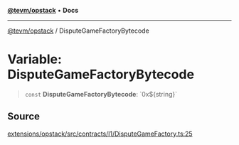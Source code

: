 [**@tevm/opstack**](../README.md) • **Docs**

***

[@tevm/opstack](../globals.md) / DisputeGameFactoryBytecode

# Variable: DisputeGameFactoryBytecode

> `const` **DisputeGameFactoryBytecode**: \`0x$\{string\}\`

## Source

[extensions/opstack/src/contracts/l1/DisputeGameFactory.ts:25](https://github.com/evmts/tevm-monorepo/blob/main/extensions/opstack/src/contracts/l1/DisputeGameFactory.ts#L25)
